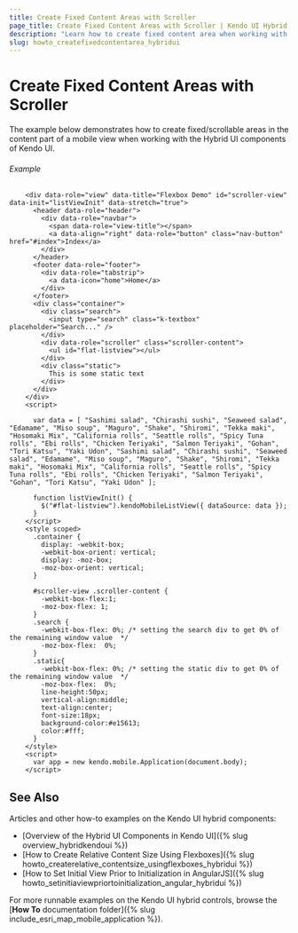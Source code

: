 ```yaml
---
title: Create Fixed Content Areas with Scroller
page_title: Create Fixed Content Areas with Scroller | Kendo UI Hybrid Components
description: "Learn how to create fixed content area when working with the Hybrid UI components of Kendo UI."
slug: howto_createfixedcontentarea_hybridui
---
```


# Create Fixed Content Areas with Scroller

The example below demonstrates how to create fixed/scrollable areas in the content part of a mobile view when working with the Hybrid UI components of Kendo UI.

###### Example

```dojo
    <div data-role="view" data-title="Flexbox Demo" id="scroller-view" data-init="listViewInit" data-stretch="true">
      <header data-role="header">
        <div data-role="navbar">
          <span data-role="view-title"></span>
          <a data-align="right" data-role="button" class="nav-button" href="#index">Index</a>
        </div>
      </header>
      <footer data-role="footer">
        <div data-role="tabstrip">
          <a data-icon="home">Home</a>
        </div>
      </footer>
      <div class="container">
        <div class="search">
          <input type="search" class="k-textbox" placeholder="Search..." />
        </div>
        <div data-role="scroller" class="scroller-content">
          <ul id="flat-listview"></ul>
        </div>
        <div class="static">
          This is some static text
        </div>
      </div>
    </div>
    <script>

      var data = [ "Sashimi salad", "Chirashi sushi", "Seaweed salad", "Edamame", "Miso soup", "Maguro", "Shake", "Shiromi", "Tekka maki", "Hosomaki Mix", "California rolls", "Seattle rolls", "Spicy Tuna rolls", "Ebi rolls", "Chicken Teriyaki", "Salmon Teriyaki", "Gohan", "Tori Katsu", "Yaki Udon", "Sashimi salad", "Chirashi sushi", "Seaweed salad", "Edamame", "Miso soup", "Maguro", "Shake", "Shiromi", "Tekka maki", "Hosomaki Mix", "California rolls", "Seattle rolls", "Spicy Tuna rolls", "Ebi rolls", "Chicken Teriyaki", "Salmon Teriyaki", "Gohan", "Tori Katsu", "Yaki Udon" ];

      function listViewInit() {
        $("#flat-listview").kendoMobileListView({ dataSource: data });
      }
    </script>
    <style scoped>
      .container {
        display: -webkit-box;
        -webkit-box-orient: vertical;
        display: -moz-box;
        -moz-box-orient: vertical;
      }

      #scroller-view .scroller-content {
        -webkit-box-flex:1;
        -moz-box-flex: 1;
      }
      .search {
        -webkit-box-flex: 0%; /* setting the search div to get 0% of the remaining window value  */
        -moz-box-flex:  0%;
      }
      .static{
        -webkit-box-flex: 0%; /* setting the static div to get 0% of the remaining window value  */
        -moz-box-flex:  0%;
        line-height:50px;
        vertical-align:middle;
        text-align:center;
        font-size:18px;
        background-color:#e15613;
        color:#fff;
      }
    </style>
    <script>
      var app = new kendo.mobile.Application(document.body);
    </script>
```

## See Also

Articles and other how-to examples on the Kendo UI hybrid components:

* [Overview of the Hybrid UI Components in Kendo UI]({% slug overview_hybridkendoui %})
* [How to Create Relative Content Size Using Flexboxes]({% slug howto_createrelative_contentsize_usingflexboxes_hybridui %})
* [How to Set Initial View Prior to Initialization in AngularJS]({% slug howto_setinitiaviewpriortoinitialization_angular_hybridui %})

For more runnable examples on the Kendo UI hybrid controls, browse the [**How To** documentation folder]({% slug include_esri_map_mobile_application %}).
